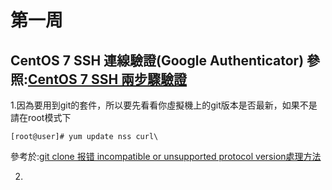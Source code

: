 # 第一周
## CentOS 7 SSH 連線驗證(Google Authenticator)  參照:[CentOS 7 SSH 兩步驟驗證](https://kenwu0310.wordpress.com/2016/12/09/centos-7-ssh-%E9%9B%99%E5%9B%A0%E7%B4%A0%E8%AA%8D%E8%AD%89-using-google-authenticator/)
1.因為要用到git的套件，所以要先看看你虛擬機上的git版本是否最新，如果不是請在root模式下
```
[root@user]# yum update nss curl\
```
參考於:[git clone 报错 incompatible or unsupported protocol version處理方法](https://blog.csdn.net/feinifi/article/details/79629904)

2.
